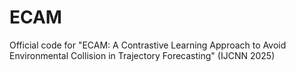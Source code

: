 # ECAM
Official code for "ECAM: A Contrastive Learning Approach to Avoid Environmental Collision in Trajectory Forecasting" (IJCNN 2025)
